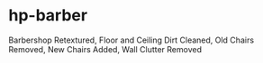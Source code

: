 # hp-barber
Barbershop Retextured, Floor and Ceiling Dirt Cleaned, Old Chairs Removed, New Chairs Added, Wall Clutter Removed
